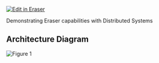[![Edit in Eraser](https://firebasestorage.googleapis.com/v0/b/second-petal-295822.appspot.com/o/images%2Fgithub%2FOpen%20in%20Eraser.svg?alt=media&token=968381c8-a7e7-472a-8ed6-4a6626da5501)](https://app.eraser.io/workspace/nDhD7P1pU5eKVyxb5pKt)


Demonstrating Eraser capabilities with Distributed Systems

## Architecture Diagram
![Figure 1](https://firebasestorage.googleapis.com/v0/b/second-petal-295822.appspot.com/o/images%2Fworkspaces%2FnDhD7P1pU5eKVyxb5pKt%2FYpRuBtXFbFfXCp07UZB3Ue4dbWS2%2F---figure---mPt42DTvDforoNl6j-BDi---figure---DgI0VKJvSnhd2LncQIDYlw.svg?alt=media&token=45b0fc9d-11b8-4ffd-8f93-1584d021f54f "Figure 1")




<!--- Eraser file: https://app.eraser.io/workspace/nDhD7P1pU5eKVyxb5pKt --->
